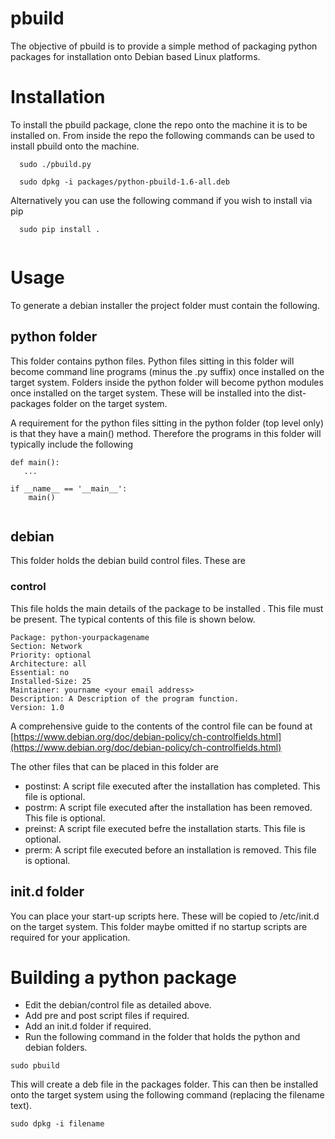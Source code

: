 # pbuild
The objective of pbuild is to provide a simple method of packaging python packages for installation onto Debian based Linux platforms.

# Installation
To install the pbuild package, clone the repo onto the machine it is to be installed on. From inside the repo the following commands can be used to install pbuild onto the machine.

```
  sudo ./pbuild.py

  sudo dpkg -i packages/python-pbuild-1.6-all.deb
 ```

Alternatively you can use the following command if you wish to install via pip

```
  sudo pip install .
  
```

# Usage
To generate a debian installer the project folder must contain the following.

## python folder
This folder contains python files. Python files sitting in this folder will become command line programs (minus the .py suffix) once installed on the target system. Folders inside the python folder will become python modules once installed on the target system. These will be installed into the dist-packages folder on the target system.

A requirement for the python files sitting in the python folder (top level only) is that they have a main() method. Therefore the programs in this folder will typically include the following 

```
def main():
   ...

if __name__ == '__main__':
    main()
  
```

## debian
This folder holds the debian build control files. These are

### control
This file holds the main details of the package to be installed . This file must be present. The typical contents of this file is shown below.

```
Package: python-yourpackagename
Section: Network
Priority: optional
Architecture: all
Essential: no
Installed-Size: 25
Maintainer: yourname <your email address>
Description: A Description of the program function.
Version: 1.0
```

A comprehensive guide to the contents of the control file can be found at 
[https://www.debian.org/doc/debian-policy/ch-controlfields.html](https://www.debian.org/doc/debian-policy/ch-controlfields.html)

The other files that can be placed in this folder are

- postinst: A script file executed after the installation has completed. This file is optional.
- postrm: A script file executed after the installation has been removed. This file is optional.
- preinst: A script file executed befre the installation starts. This file is optional.
- prerm: A script file executed before an installation is removed. This file is optional.

## init.d folder
You can place your start-up scripts here. These will be copied to /etc/init.d on the target system. This folder maybe omitted if no startup scripts are required for your application.

# Building a python package
- Edit the debian/control file as detailed above.
- Add pre and post script files if required.
- Add an init.d folder if required.
- Run the following command in the folder that holds the python and debian folders.

```
sudo pbuild

```

This will create a deb file in the packages folder. This can then be installed onto the target system using the following command (replacing the filename text).


```
sudo dpkg -i filename

```
 
 
 